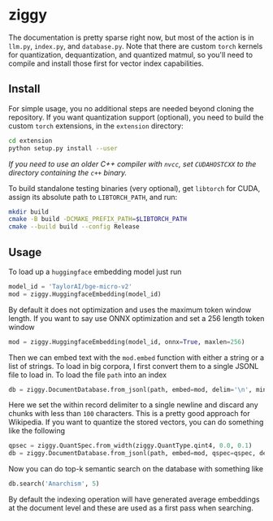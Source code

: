# ziggy

The documentation is pretty sparse right now, but most of the action is in `llm.py`, `index.py`, and `database.py`. Note that there are custom `torch` kernels for quantization, dequantization, and quantized matmul, so you'll need to compile and install those first for vector index capabilities.

##  Install

For simple usage, you no additional steps are needed beyond cloning the repository. If you want quantization support (optional), you need to build the custom `torch` extensions, in the `extension` directory:
```bash
cd extension
python setup.py install --user
```

*If you need to use an older C++ compiler with `nvcc`, set `CUDAHOSTCXX` to the directory containing the `c++` binary.*

To build standalone testing binaries (very optional), get `libtorch` for CUDA, assign its absolute path to `LIBTORCH_PATH`, and run:
```bash
mkdir build
cmake -B build -DCMAKE_PREFIX_PATH=$LIBTORCH_PATH
cmake --build build --config Release
```

## Usage

To load up a `huggingface` embedding model just run

```python
model_id = 'TaylorAI/bge-micro-v2'
mod = ziggy.HuggingfaceEmbedding(model_id)
```

By default it does not optimization and uses the maximum token window length. If you want to say use ONNX optimization and set a 256 length token window

```python
mod = ziggy.HuggingfaceEmbedding(model_id, onnx=True, maxlen=256)
```

Then we can embed text with the `mod.embed` function with either a string or a list of strings. To load in big corpora, I first convert them to a single JSONL file to load in. To load the file `path` into an index

```python
db = ziggy.DocumentDatabase.from_jsonl(path, embed=mod, delim='\n', minlen=100)
```

Here we set the within record delimiter to a single newline and discard any chunks with less than `100` characters. This is a pretty good approach for Wikipedia. If you want to quantize the stored vectors, you can do something like the following

```python
qpsec = ziggy.QuantSpec.from_width(ziggy.QuantType.qint4, 0.0, 0.1)
db = ziggy.DocumentDatabase.from_jsonl(path, embed=mod, qspec=qspec, delim='\n', minlen=100)
```

Now you can do top-k semantic search on the database with something like

```python
db.search('Anarchism', 5)
```

By default the indexing operation will have generated average embeddings at the document level and these are used as a first pass when searching.
